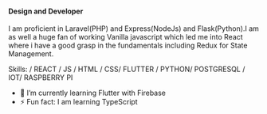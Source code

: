 
#### Design and Developer
 I am proficient in Laravel(PHP) and Express(NodeJs) and Flask(Python).I am as well a huge fan of working Vanilla javascript which led me into React where i have a good grasp in the fundamentals including Redux for State Management.

Skills: / REACT / JS / HTML / CSS/ FLUTTER / PYTHON/ POSTGRESQL / IOT/ RASPBERRY PI

- 🌱 I’m currently learning Flutter with Firebase 
- ⚡ Fun fact: I am learning TypeScript


